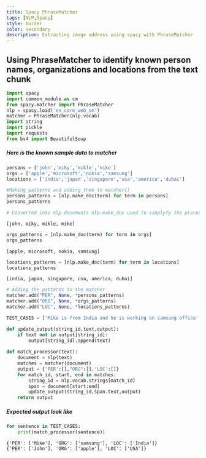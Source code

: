 ```yaml
---
title: Spacy PhraseMatcher
tags: [NLP,Spacy]
style: border
color: secondary
description: Extracting image address using spacy with PhraseMatcher
---
```


## Using PhraseMatcher to identify known person names, organizations  and locations from the text chunk

```python
import spacy
import common_module as cm
from spacy.matcher import PhraseMatcher
nlp = spacy.load('en_core_web_sm')
matcher = PhraseMatcher(nlp.vocab)
import string
import pickle
import requests
from bs4 import BeautifulSoup
```

##### Here is the known sample data to matcher


```python
persons = ['john','miky','mikle','mike']
orgs = ['apple','microsoft','nokia','samsung']
locations = ['india','japan','singapore','usa','america','dubai']
```


```python
#Making patterns and adding them to matcher()
persons_patterns = [nlp.make_doc(term) for term in persons]
persons_patterns

# Converted into nlp documents nlp.make_doc used to simplyfy the process
```




    [john, miky, mikle, mike]




```python
orgs_patterns = [nlp.make_doc(term) for term in orgs]
orgs_patterns
```




    [apple, microsoft, nokia, samsung]




```python
locations_patterns = [nlp.make_doc(term) for term in locations]
locations_patterns
```




    [india, japan, singapore, usa, america, dubai]




```python
# Adding the patterns to the matcher
matcher.add("PER", None, *persons_patterns)
matcher.add("ORG", None, *orgs_patterns)
matcher.add("LOC", None, *locations_patterns)
```


```python
TEST_CASES = ['Mike is from India and he is working on samsung office','John working on apple office in USA']
```


```python
def update_output(string_id,text,output):
    if text not in output[string_id]:
        output[string_id].append(text)
        
def match_processor(text):
    document = nlp(text)
    matches = matcher(document)
    output = {'PER':[],"ORG":[],'LOC':[]}
    for match_id, start, end in matches:
        string_id = nlp.vocab.strings[match_id]
        span = document[start:end]
        update_output(string_id,span.text,output)
    return output
```

##### Expected output look like


```python
for sentence in TEST_CASES:
    print(match_processor(sentence))

```

    {'PER': ['Mike'], 'ORG': ['samsung'], 'LOC': ['India']}
    {'PER': ['John'], 'ORG': ['apple'], 'LOC': ['USA']}
    

